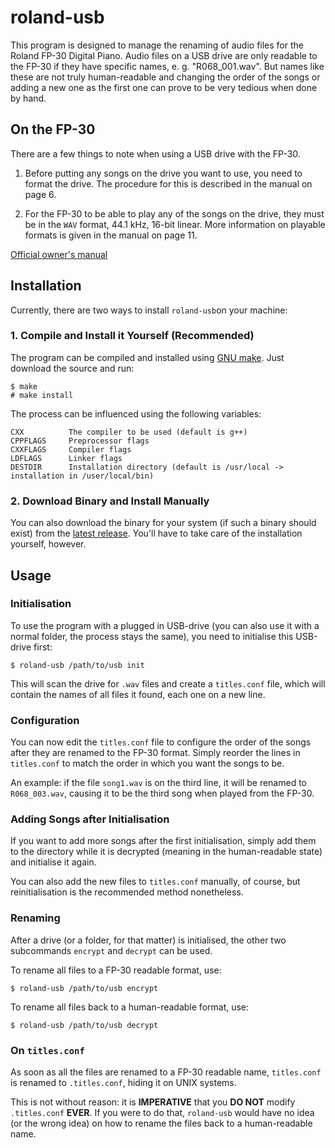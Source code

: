 # roland-usb

This program is designed to manage the renaming of audio files for the Roland FP-30 Digital Piano.
Audio files on a USB drive are only readable to the FP-30 if they have specific names, e. g. "R068_001.wav". But names like these are not truly human-readable and changing the order of the songs or adding a new one as the first one can prove to be very tedious when done by hand.


## On the FP-30

There are a few things to note when using a USB drive with the FP-30.

1. Before putting any songs on the drive you want to use, you need to format the drive. The procedure for this is described in the manual on page 6.

2. For the FP-30 to be able to play any of the songs on the drive, they must be in the `WAV` format, 44.1 kHz, 16-bit linear. More information on playable formats is given in the manual on page 11.

[Official owner's manual](https://www.roland.com/global/support/by_product/fp-30/owners_manuals/367f2953-5e00-431c-8fd7-9bc663ce1ec8/)


## Installation

Currently, there are two ways to install `roland-usb`on your machine:


### 1. Compile and Install it Yourself (Recommended)

The program can be compiled and installed using [GNU make](https://www.gnu.org/software/make/).
Just download the source and run:

~~~ text
$ make
# make install
~~~

The process can be influenced using the following variables:

~~~ text
CXX          The compiler to be used (default is g++)
CPPFLAGS     Preprocessor flags
CXXFLAGS     Compiler flags
LDFLAGS      Linker flags
DESTDIR      Installation directory (default is /usr/local -> installation in /user/local/bin)
~~~


### 2. Download Binary and Install Manually

You can also download the binary for your system (if such a binary should exist) from the [latest release](https://github.com/tifrueh/roland-usb/releases/latest). You'll have to take care of the installation yourself, however.


## Usage


### Initialisation

To use the program with a plugged in USB-drive (you can also use it with a normal folder, the process stays the same), you need to initialise this USB-drive first:

~~~ text
$ roland-usb /path/to/usb init
~~~

This will scan the drive for `.wav` files and create a `titles.conf` file, which will contain the names of all files it found, each one on a new line.


### Configuration

You can now edit the `titles.conf` file to configure the order of the songs after they are renamed to the FP-30 format. Simply reorder the lines in `titles.conf` to match the order in which you want the songs to be.

An example: if the file `song1.wav` is on the third line, it will be renamed to `R068_003.wav`, causing it to be the third song when played from the FP-30.


### Adding Songs after Initialisation

If you want to add more songs after the first initialisation, simply add them to the directory while it is decrypted (meaning in the human-readable state) and initialise it again.

You can also add the new files to `titles.conf` manually, of course, but reinitialisation is the recommended method nonetheless.


### Renaming

After a drive (or a folder, for that matter) is initialised, the other two subcommands `encrypt` and `decrypt` can be used.

To rename all files to a FP-30 readable format, use:
~~~ text
$ roland-usb /path/to/usb encrypt
~~~

To rename all files back to a human-readable format, use:
~~~ text
$ roland-usb /path/to/usb decrypt
~~~


### On `titles.conf`

As soon as all the files are renamed to a FP-30 readable name, `titles.conf` is renamed to `.titles.conf`, hiding it on UNIX systems.

This is not without reason: it is **IMPERATIVE** that you **DO NOT** modify `.titles.conf` **EVER**. If you were to do that, `roland-usb` would have no idea (or the wrong idea) on how to rename the files back to a human-readable name.

